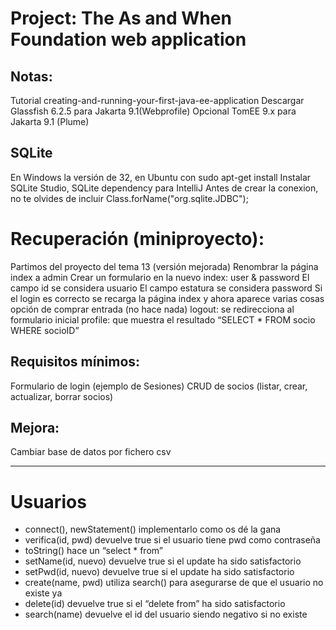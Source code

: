 # Project: The As and When Foundation web application

## Notas:
Tutorial creating-and-running-your-first-java-ee-application 
Descargar Glassfish 6.2.5 para Jakarta 9.1(Webprofile)
Opcional TomEE 9.x para Jakarta 9.1 (Plume)

## SQLite
En Windows la versión de 32, en Ubuntu con sudo apt-get install
Instalar SQLite Studio, SQLite dependency para IntelliJ
Antes de crear la conexion, no te olvides de incluir Class.forName("org.sqlite.JDBC");

# Recuperación (miniproyecto):
Partimos del proyecto del tema 13 (versión mejorada)
Renombrar la página index a admin
Crear un formulario en la nuevo index: user & password
El campo id se considera usuario
El campo estatura se considera password
Si el login es correcto se recarga la página index y ahora aparece varias cosas
opción de comprar entrada (no hace nada)
logout: se redirecciona al formulario inicial
profile: que muestra el resultado “SELECT * FROM socio WHERE socioID”

## Requisitos mínimos:
Formulario de login (ejemplo de Sesiones)
CRUD de socios (listar, crear, actualizar, borrar socios) 

## Mejora:	
Cambiar base de datos por fichero csv

---------------------------------------------------------------------------------------------------

# Usuarios
- connect(), newStatement() implementarlo como os dé la gana
- verifica(id, pwd) devuelve true si el usuario tiene pwd como contraseña
- toString() hace un “select * from”			
- setName(id, nuevo) devuelve true si el update ha sido satisfactorio
- setPwd(id, nuevo) devuelve true si el update ha sido satisfactorio
- create(name, pwd) utiliza search() para asegurarse de que el usuario no existe ya
- delete(id) devuelve true si el “delete from” ha sido satisfactorio
- search(name) devuelve el id del usuario siendo negativo si no existe 
